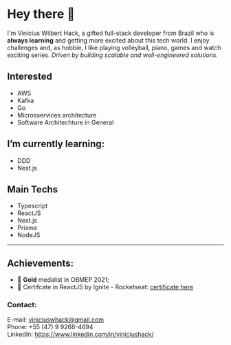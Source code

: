 # Hey there 👋
I'm Vinícius Wilbert Hack, a gifted full-stack developer from Brazil who is **always learning** and getting more excited about this tech world.
I enjoy challenges and, as hobbie, I like playing volleyball, piano, games and watch exciting series.
*Driven by building scalable and well-engineered solutions.*
 
## Interested
- AWS
- Kafka
- Go
- Microsservices architecture
- Software Architechture in General

## I’m currently learning:
- DDD
- Nest.js

## Main Techs
- Typescript
- ReactJS
- Next.js
- Prisma
- NodeJS
<hr />

## Achievements:
- 🥇 **Gold** medalist in OBMEP 2021; <br />
- 🚀 Certifcate in ReactJS by Ignite - Rocketseat: [certificate here](https://github.com/ViniciusHack/ViniciusHack/files/8801568/ignite-react-certificado.pdf)

### Contact: 
E-mail: viniciuswhack@gmail.com<br>
Phone: +55 (47) 9 9266-4694<br>
LinkedIn: https://www.linkedin.com/in/viniciushack/
